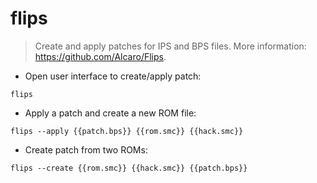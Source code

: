 # flips

> Create and apply patches for IPS and BPS files.
> More information: <https://github.com/Alcaro/Flips>.

- Open user interface to create/apply patch:

`flips`

- Apply a patch and create a new ROM file:

`flips --apply {{patch.bps}} {{rom.smc}} {{hack.smc}}`

- Create patch from two ROMs:

`flips --create {{rom.smc}} {{hack.smc}} {{patch.bps}}`

